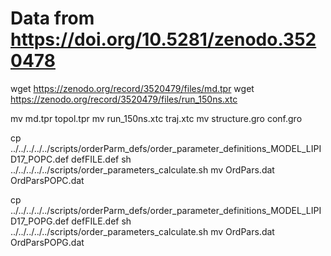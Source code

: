 # Data from https://doi.org/10.5281/zenodo.3520478

wget https://zenodo.org/record/3520479/files/md.tpr
wget https://zenodo.org/record/3520479/files/run_150ns.xtc

mv md.tpr topol.tpr
mv run_150ns.xtc traj.xtc
mv structure.gro conf.gro

cp  ../../../../../scripts/orderParm_defs/order_parameter_definitions_MODEL_LIPID17_POPC.def defFILE.def
sh ../../../../../scripts/order_parameters_calculate.sh
mv OrdPars.dat OrdParsPOPC.dat

cp  ../../../../../scripts/orderParm_defs/order_parameter_definitions_MODEL_LIPID17_POPG.def defFILE.def
sh ../../../../../scripts/order_parameters_calculate.sh
mv OrdPars.dat OrdParsPOPG.dat
